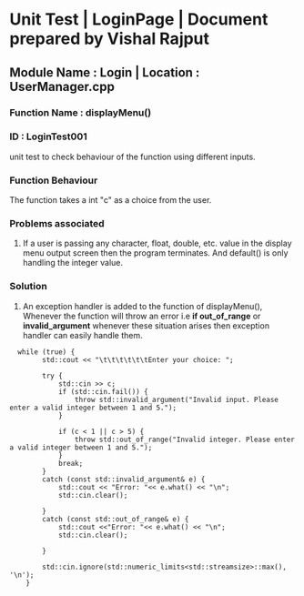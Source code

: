 # Unit Test | LoginPage | Document prepared by Vishal Rajput
## Module Name : Login | Location : UserManager.cpp
### Function Name : displayMenu()
### ID : LoginTest001


unit test to check behaviour of the function using different inputs.

### Function Behaviour
The function takes a int "c" as a choice from the user.

### Problems associated
1) If a user is passing any character, float, double, etc. value in the display menu output screen then the program terminates. And default() is only handling the integer value.
### Solution
1) An exception handler is added to the function of displayMenu(), Whenever the function will throw an error i.e __if out_of_range__ or __invalid_argument__ whenever these situation arises then exception handler can easily handle them.
```
  while (true) {
        std::cout << "\t\t\t\t\t\tEnter your choice: ";

        try {
            std::cin >> c;
            if (std::cin.fail()) {
                throw std::invalid_argument("Invalid input. Please enter a valid integer between 1 and 5.");
            }
           
            if (c < 1 || c > 5) {
                throw std::out_of_range("Invalid integer. Please enter a valid integer between 1 and 5.");
            }
            break;
        }
        catch (const std::invalid_argument& e) {
            std::cout << "Error: "<< e.what() << "\n";
            std::cin.clear();
 
        }
        catch (const std::out_of_range& e) {
            std::cout <<"Error: "<< e.what() << "\n";
            std::cin.clear();
     
        }

        std::cin.ignore(std::numeric_limits<std::streamsize>::max(), '\n'); 
    }
     
```
